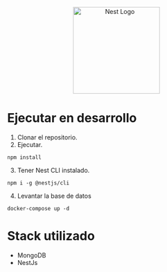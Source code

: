 <p align="center">
  <a href="http://nestjs.com/" target="blank"><img src="https://nestjs.com/img/logo-small.svg" width="200" alt="Nest Logo" /></a>
</p>

# Ejecutar en desarrollo

1. Clonar el repositorio.
2. Ejecutar.
```
npm install
```

3. Tener Nest CLI instalado.
```
npm i -g @nestjs/cli
```

4. Levantar la base de datos
```
docker-compose up -d
```

# Stack utilizado
* MongoDB
* NestJs